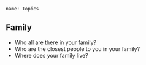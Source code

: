 ```ngMeta
name: Topics
```

## Family

* Who all are there in your family?
* Who are the closest people to you in your family?
* Where does your family live?

